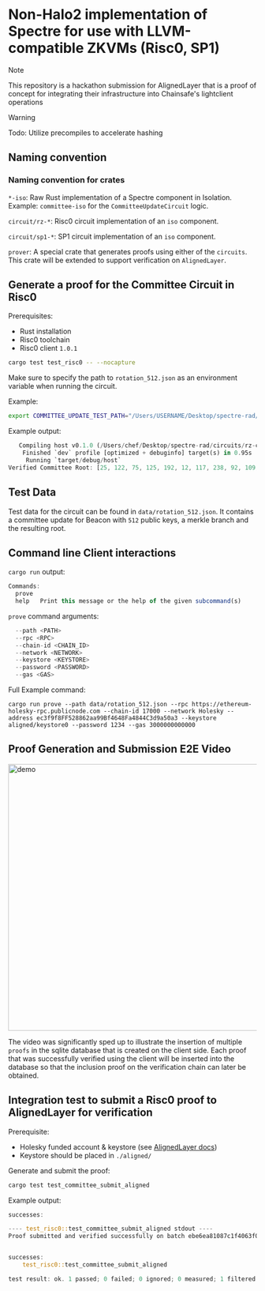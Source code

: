 # Non-Halo2 implementation of Spectre for use with LLVM-compatible ZKVMs (Risc0, SP1)

> [!NOTE]
> This repository is a hackathon submission for AlignedLayer that is a proof of concept for integrating their infrastructure into Chainsafe's lightclient operations

> [!WARNING]
> Todo: Utilize precompiles to accelerate hashing


## Naming convention

### Naming convention for crates

`*-iso`: Raw Rust implementation of a Spectre component in Isolation. Example: `committee-iso` for the `CommitteeUpdateCircuit` logic.

`circuit/rz-*`: Risc0 circuit implementation of an `iso` component.

`circuit/sp1-*`: SP1 circuit implementation of an `iso` component.


`prover`: A special crate that generates proofs using either of the `circuits`. This crate will be extended to support verification on `AlignedLayer`.

## Generate a proof for the Committee Circuit in Risc0

Prerequisites:

- Rust installation
- Risc0 toolchain
- Risc0 client `1.0.1`

```bash
cargo test test_risc0 -- --nocapture
```

Make sure to specify the path to `rotation_512.json` as an environment variable when running the circuit.

Example:

```bash
export COMMITTEE_UPDATE_TEST_PATH="/Users/USERNAME/Desktop/spectre-rad/data/rotation_512.json"
```


Example output:

```rust
   Compiling host v0.1.0 (/Users/chef/Desktop/spectre-rad/circuits/rz-committee/host)
    Finished `dev` profile [optimized + debuginfo] target(s) in 0.95s
     Running `target/debug/host`
Verified Committee Root: [25, 122, 75, 125, 192, 12, 117, 238, 92, 109, 3, 192, 224, 63, 84, 28, 196, 131, 90, 32, 180, 39, 160, 7, 188, 177, 162, 100, 181, 205, 38, 142]
```

## Test Data

Test data for the circuit can be found in `data/rotation_512.json`. 
It contains a committee update for Beacon with `512` public keys, a merkle branch and the resulting root.

## Command line Client interactions
`cargo run` output:

```js
Commands:
  prove  
  help   Print this message or the help of the given subcommand(s)
```

`prove` command arguments:

```js
  --path <PATH>
  --rpc <RPC>
  --chain-id <CHAIN_ID>
  --network <NETWORK>
  --keystore <KEYSTORE>
  --password <PASSWORD>
  --gas <GAS>
```

Full Example command:

```
cargo run prove --path data/rotation_512.json --rpc https://ethereum-holesky-rpc.publicnode.com --chain-id 17000 --network Holesky --address ec3f9f8FF528862aa99Bf4648Fa4844C3d9a50a3 --keystore aligned/keystore0 --password 1234 --gas 3000000000000
```

## Proof Generation and Submission E2E Video

<img src="https://github.com/jonas089/spectre-rad/blob/master/resources/demo.gif" alt="demo" height="540" width="960"/>

The video was significantly sped up to illustrate the insertion of multiple `proofs` in the sqlite database that is created
on the client side. Each proof that was successfully verified using the client will be inserted into the database so that the 
inclusion proof on the verification chain can later be obtained.

## Integration test to submit a Risc0 proof to AlignedLayer for verification

Prerequisite:
- Holesky funded account & keystore (see [AlignedLayer docs](https://docs.alignedlayer.com/))
- Keystore should be placed in `./aligned/`

Generate and submit the proof:

```bash
cargo test test_committee_submit_aligned
```

Example output:

```rust
successes:

---- test_risc0::test_committee_submit_aligned stdout ----
Proof submitted and verified successfully on batch ebe6ea81087c1f4063f0a1d3b632e64be6925d8903fd1acacfede0241427e459


successes:
    test_risc0::test_committee_submit_aligned

test result: ok. 1 passed; 0 failed; 0 ignored; 0 measured; 1 filtered out; finished in 687.50s
```
